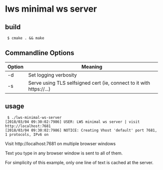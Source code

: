# lws minimal ws server

## build

```
 $ cmake . && make
```

## Commandline Options

Option|Meaning
---|---
-d|Set logging verbosity
-s|Serve using TLS selfsigned cert (ie, connect to it with https://...)

## usage

```
 $ ./lws-minimal-ws-server
[2018/03/04 09:30:02:7986] USER: LWS minimal ws server | visit http://localhost:7681
[2018/03/04 09:30:02:7986] NOTICE: Creating Vhost 'default' port 7681, 1 protocols, IPv6 on
```

Visit http://localhost:7681 on multiple browser windows

Text you type in any browser window is sent to all of them.

For simplicity of this example, only one line of text is cached at the server.
